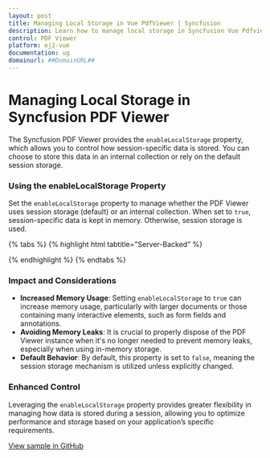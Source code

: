 ```yaml
---
layout: post
title: Managing Local Storage in Vue PdfViewer | Syncfusion  
description: Learn how to manage local storage in Syncfusion Vue Pdfviewer component of Syncfusion Essential JS 2 and more.
control: PDF Viewer
platform: ej2-vue
documentation: ug  
domainurl: ##DomainURL##  
---
```


# Managing Local Storage in Syncfusion PDF Viewer

The Syncfusion PDF Viewer provides the `enableLocalStorage` property, which allows you to control how session-specific data is stored. You can choose to store this data in an internal collection or rely on the default session storage.

### Using the enableLocalStorage Property

Set the `enableLocalStorage` property to manage whether the PDF Viewer uses session storage (default) or an internal collection. When set to `true`, session-specific data is kept in memory. Otherwise, session storage is used.

{% tabs %}
{% highlight html tabtitle="Server-Backed" %}

<template>
  <div id="app">
    <ejs-pdfviewer
      id="pdfViewer"
      ref="pdfviewer"
      :documentPath="documentPath"
      :enableLocalStorage="true"
      :serviceUrl="serviceUrl"
      style="height: 640px;"
    >
    </ejs-pdfviewer>
  </div>
</template>

<script>
import {
  PdfViewerComponent,
  Toolbar,
  Magnification,
  Navigation,
  Annotation,
  TextSelection,
  TextSearch,
  FormFields,
  FormDesigner,
  PageOrganizer,
} from '@syncfusion/ej2-vue-pdfviewer';
export default {
  name: 'App',
  components: {
    'ejs-pdfviewer': PdfViewerComponent,
  },
  data() {
    return {
        serviceUrl:"https://ej2services.syncfusion.com/production/web-services/api/pdfviewer",
        documentPath:"PDF_Succinctly.pdf"
    };
  },
  provide: {
    PdfViewer: [
      Toolbar,
      Magnification,
      Navigation,
      Annotation,
      TextSelection,
      TextSearch,
      FormFields,
      FormDesigner,
      PageOrganizer,
    ],
  },
};
</script>

{% endhighlight %}
{% endtabs %}

### Impact and Considerations

- **Increased Memory Usage**: Setting `enableLocalStorage` to `true` can increase memory usage, particularly with larger documents or those containing many interactive elements, such as form fields and annotations.
- **Avoiding Memory Leaks**: It is crucial to properly dispose of the PDF Viewer instance when it's no longer needed to prevent memory leaks, especially when using in-memory storage.
- **Default Behavior**: By default, this property is set to `false`, meaning the session storage mechanism is utilized unless explicitly changed.

### Enhanced Control

Leveraging the `enableLocalStorage` property provides greater flexibility in managing how data is stored during a session, allowing you to optimize performance and storage based on your application’s specific requirements.

[View sample in GitHub](https://github.com/SyncfusionExamples/vue-pdf-viewer-examples/tree/master/How%20to)